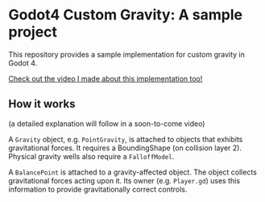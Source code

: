 # Godot4 Custom Gravity: A sample project

This repository provides a sample implementation for custom gravity in Godot 4.

[Check out the video I made about this implementation too!](https://youtu.be/7gZzDM-29WQ)

## How it works

(a detailed explanation will follow in a soon-to-come video)

A `Gravity` object, e.g. `PointGravity`, is attached to objects that exhibits gravitational forces. It requires a BoundingShape (on collision layer 2). Physical gravity wells also require a `FalloffModel`.

A `BalancePoint` is attached to a gravity-affected object. The object collects gravitational forces acting upon it. Its owner (e.g. `Player.gd`) uses this information to provide gravitationally correct controls.
